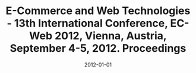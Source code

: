 ---
abstract: ''
authors:
- Christian Huemer
- Pasquale Lops
date: '2012-01-01'
featured: false
publication_types:
- '5'
publishDate: '2012-01-01'
title: E-Commerce and Web Technologies - 13th International Conference, EC-Web 2012,
  Vienna, Austria, September 4-5, 2012. Proceedings
url_pdf: http://publik.tuwien.ac.at/files/PubDat_216012.pdf
---